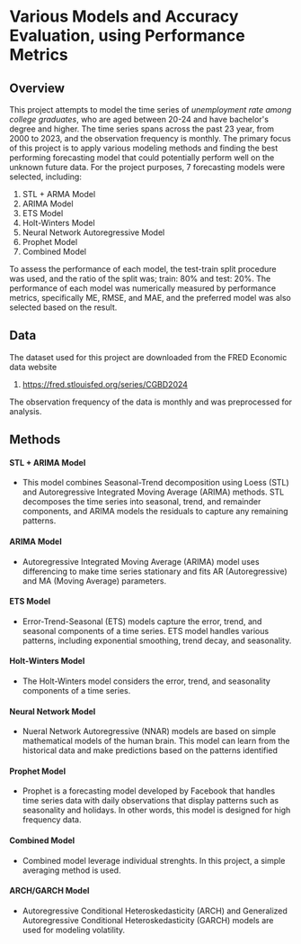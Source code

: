 # Various Models and Accuracy Evaluation, using Performance Metrics

## Overview
This project attempts to model the time series of *unemployment rate among college graduates*, who are aged between 20-24 and have bachelor's degree and higher. The time series spans across the past 23 year, from 2000 to 2023, and the observation frequency is monthly. The primary focus of this project is to apply various modeling methods and finding the best performing forecasting model that could potentially perform well on the unknown future data. For the project purposes, 7 forecasting models were selected, including:

1. STL + ARMA Model
2. ARIMA Model
3. ETS Model
4. Holt-Winters Model
5. Neural Network Autoregressive Model
6. Prophet Model
7. Combined Model

To assess the performance of each model, the test-train split procedure was used, and the ratio of the split was; train: 80% and test: 20%. The performance of each model was numerically measured by performance metrics, specifically ME, RMSE, and MAE, and the preferred model was also selected based on the result.




## Data
The dataset used for this project are downloaded from the FRED Economic data website 
1. https://fred.stlouisfed.org/series/CGBD2024

The observation frequency of the data is monthly and was preprocessed for analysis.

## Methods


#### STL + ARIMA Model
- This model combines Seasonal-Trend decomposition using Loess (STL) and Autoregressive Integrated Moving Average (ARIMA) methods. STL decomposes the time series into seasonal, trend, and remainder components, and ARIMA models the residuals to capture any remaining patterns.
  
#### ARIMA Model
- Autoregressive Integrated Moving Average (ARIMA) model uses differencing to make time series stationary and fits AR (Autoregressive) and MA (Moving Average) parameters.
  
#### ETS Model
- Error-Trend-Seasonal (ETS) models capture the error, trend, and seasonal components of a time series. ETS model handles various patterns, including exponential smoothing, trend decay, and seasonality.
  
#### Holt-Winters Model
- The Holt-Winters model considers the error, trend, and seasonality components of a time series.
  
#### Neural Network Model
- Nueral Network Autoregressive (NNAR) models are based on simple mathematical models of the human brain. This model can learn from the historical data and make predictions based on the patterns identified

#### Prophet Model
- Prophet is a forecasting model developed by Facebook that handles time series data with daily observations that display patterns such as seasonality and holidays. In other words, this model is designed for high frequency data.
  
#### Combined Model
- Combined model leverage individual strenghts. In this project, a simple averaging method is used.
  
#### ARCH/GARCH Model
- Autoregressive Conditional Heteroskedasticity (ARCH) and Generalized Autoregressive Conditional Heteroskedasticity (GARCH) models are used for modeling volatility.



